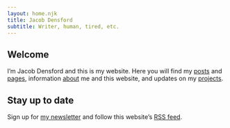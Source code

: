 ```yaml
---
layout: home.njk
title: Jacob Densford
subtitle: Writer, human, tired, etc.
---
```


<section>

## Welcome

I’m <span class="h-card" class="p-name">Jacob Densford</span> and this is my website. Here you will find my [posts](/posts/) and [pages](/pages/), information [about](/about/) me and this website, and updates on my [projects](/projects/).

</section>

<section>

## Stay up to date

Sign up for [my newsletter](https://buttondown.email/jacobdensford) and follow this website’s [RSS feed](/feed.xml).

<div class="h-card">
  <a class="u-url" href="https://jacobdensford.com/" rel="me"/>
  <a class="u-email" href="mailto:contact@jacobdensford.com" rel="me"/>
  <a rel="me" href="https://post.lurk.org/@jacobdensford"/>
  <a href="https://github.com/jacobdensford" rel="me"/>
  <a class="u-logo u-photo" href="/images/favicon.png" rel="me"/>
</div>

</section>
